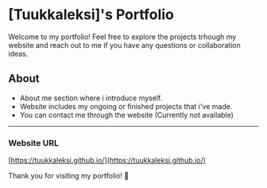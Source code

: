# [Tuukkaleksi]'s Portfolio

Welcome to my portfolio! Feel free to explore the projects trhough my website and reach out to me if you have any questions or collaboration ideas.

## About
- About me section where i introduce myself.
- Website includes my ongoing or finished projects that i've made.
- You can contact me through the website (Currently not available)

---

### Website URL
[https://tuukkaleksi.github.io/](https://tuukkaleksi.github.io/)


Thank you for visiting my portfolio! :rocket:
